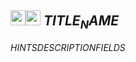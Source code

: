 ## <img src="../../.gitbook/assets/$SCOPE$.png" width="24" height=24 /><img src="../../.gitbook/assets/base.png" width="24" height=24 /> $TITLE_NAME$
$HINTS$$DESCRIPTION$$FIELDS$